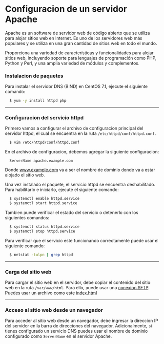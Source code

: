 # Configuracion de un servidor Apache

Apache es un software de servidor web de código abierto que se utiliza para alojar sitios web en Internet. Es uno de los servidores web más populares y se utiliza en una gran cantidad de sitios web en todo el mundo.

Proporciona una variedad de características y funcionalidades para alojar sitios web, incluyendo soporte para lenguajes de programación como PHP, Python y Perl, y una amplia variedad de módulos y complementos.

### Instalacion de paquetes

Para instalar el servidor DNS (BIND) en CentOS 7.1, ejecute el siguiente comando:

```bash
  $ yum -y install httpd php
```

---

### Configuracion del servicio httpd

Primero vamos a configurar el archivo de configuracion principal del servidor httpd, el cual se encuentra en la ruta `/etc/httpd/conf/httpd.conf`.

```bash
  $ vim /etc/httpd/conf/httpd.conf
```

En el archivo de configuracion, debemos agregar la siguiente configuracion:

```
  ServerName apache.example.com
```

Donde www.example.com va a ser el nombre de dominio donde va a estar alojado el sitio web.

Una vez instalado el paquete, el servicio httpd se encuentra deshabilitado. Para habilitarlo e iniciarlo, ejecute el siguiente comando:

```bash
  $ systemctl enable httpd.service
  $ systemctl start httpd.service
```

Tambien puede verificar el estado del servicio o detenerlo con los siguientes comandos:

```bash
  $ systemctl status httpd.service
  $ systemctl stop httpd.service
```

Para verificar que el servicio este funcionando correctamente puede usar el siguiente comando:

```bash
  $ netstat -tulpn | grep httpd
```

---

### Carga del sitio web

Para cargar el sitio web en el servidor, debe copiar el contenido del sitio web en la ruta `/var/www/html`. Para ello, puede usar una [conexion SFTP](../sftp/README.md). Puedes usar un archivo como este [index.html](./index.html)

---

### Acceso al sitio web desde un navegador

Para acceder al sitio web desde un navegador, debe ingresar la direccion IP del servidor en la barra de direcciones del navegador. Adicionalmente, si tienes configurado un servicio DNS puedes usar el nombre de dominio configurado como `ServerName` en el servidor Apache.
